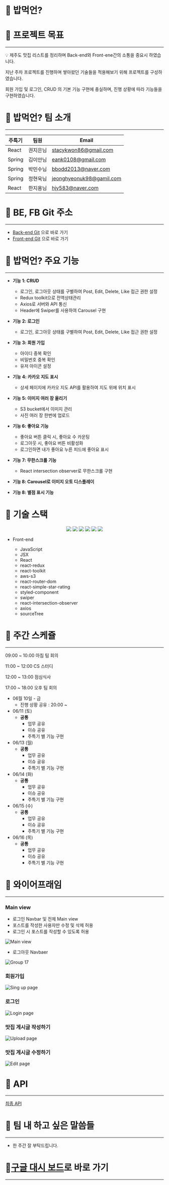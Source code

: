 # 🐳 밥먹언?

# 🍇 프로젝트 목표

---

<aside>
💡 제주도 맛집 리스트를 정리하며 Back-end와 Front-ene간의 소통을 중요시 하였습니다.

</aside>

지난 주차 프로젝트를 진행하며 쌓아왔던 기술들을 적용해보기 위해 프로젝트를 구성하였습니다.

회원 가입 및 로그인, CRUD 의 기본 기능 구현에 충실하며, 진행 상황에 따라 기능들을 구현하였습니다.

# 🍉 밥먹언? 팀 소개

---

| 주특기 | 팀원 |  Email |
| --- | --- | --- |
| React | 권지은님 |  stacykwon86@gmail.com |
| Spring | 김이안님 |  eank0108@gmail.com |
| Spring | 박민수님 |  bbodd2013@naver.com |
| Spring | 정현욱님 |  jeonghyeonuk98@gamil.com |
| React | 한지용님 |  hjy583@naver.com |

# 🥭 BE, FB Git 주소

---

- [Back-end Git](https://github.com/jigomgom/Back-end.git) 으로 바로 가기
- [Front-end Git](https://github.com/jigomgom/Front-end.git) 으로 바로 가기

# 🍊 밥먹언? 주요 기능

---

- **기능** **1: CRUD**
    - 로그인, 로그아웃 상태를 구별하여 Post, Edit, Delete, Like 접근 권한 설정
    - Redux toolkit으로 전역상태관리
    - Axios로 서버와 API 통신
    - Header에 Swiper를 사용하여 Carousel 구현
    
- **기능** **2: 로그인**
    - 로그인, 로그아웃 상태를 구별하여 Post, Edit, Delete, Like 접근 권한 설정
    
- **기능** **3: 회원 가입**
    - 아이디 중복 확인
    - 비밀번호 중복 확인
    - 유저 아이콘 설정

- **기능** **4:  카카오 지도 표시**
    - 상세 페이지에 카카오 지도 API를 활용하여 지도 위에 위치 표시
    
       
    
- **기능** **5: 이미지 여러 장 올리기**
    - S3 bucket에서 이미지 관리
    - 사진 여러 장 한번에 업로드
    
- **기능 6: 좋아요 기능**
    - 좋아요 버튼 클릭 시, 좋아요 수 카운팅
    - 로그아웃 시, 좋아요 버튼 비활성화
    - 로그인하면 내가 좋아요 누른 피드에 좋아요 표시
    
- **기능** **7:  무한스크롤 기능**
    - React intersection observer로 무한스크롤 구현

- **기능 8:  Carousel로 이미지 오토 디스플레이**

- **기능 8:  별점 표시 기능**

<div><h1>🥭 기술 스택</h1></div>
 <div align=center> 
    <img src="https://img.shields.io/badge/css-1572B6?style=for-the-badge&logo=css3&logoColor=white">
    <img src="https://img.shields.io/badge/react-61DAFB?style=for-the-badge&logo=react&logoColor=black">
    <img src="https://img.shields.io/badge/github-181717?style=for-the-badge&logo=github&logoColor=white"> 
    <img src="https://img.shields.io/badge/javascript-F7DF1E?style=for-the-badge&logo=javascript&logoColor=black">
    <img src="https://img.shields.io/badge/css-1572B6?style=for-the-badge&logo=css3&logoColor=white">
    <img src="https://img.shields.io/badge/html-E34F26?style=for-the-badge&logo=html5&logoColor=white">
</div>

- Front-end

    - JavaScript
    - JSX
    - React
    - react-redux
    - react-toolkit
    - aws-s3
    - react-router-dom
    - react-simple-star-rating
    - styled-component
    - swiper
    - react-intersection-observer
    - axios
    - sourceTree

# 🍅 주간 스케쥴

---

09:00 ~ 10:00 아침 팀 회의

11:00 ~ 12:00 CS 스터디

12:00 ~ 13:00 점심식사

17:00 ~ 18:00 오후 팀 회의

- 06월 10일 - 금
    - 진행 상황 공유 : 20:00 ~
- 06/11 (토)
    - **공통**
        - 업무 공유
        - 이슈 공유
        - 주특기 별 기능 구현
- 06/13 (월)
    - **공통**
        - 업무 공유
        - 이슈 공유
        - 주특기 별 기능 구현
- 06/14 (화)
    - **공통**
        - 업무 공유
        - 이슈 공유
        - 주특기 별 기능 구현
- 06/15 (수)
    - **공통**
        - 업무 공유
        - 이슈 공유
        - 주특기 별 기능 구현
- 06/16 (목)
    - **공통**
        - 업무 공유
        - 이슈 공유
        - 주특기 별 기능 구현

# 🍒 와이어프래임

---

### Main view

- 로그인 Navbar 및 전체 Main view
- 포스트를 작성한 사용자만 수정 및 삭제 허용
- 로그인 시 포스트를 작성할 수 있도록 허용
    
 ![Main view](https://user-images.githubusercontent.com/107230384/173980499-d0018dd6-7689-4842-a2a7-d62bb9207cc0.png)
    

- 로그아웃 Navbaer

![Group 17](https://user-images.githubusercontent.com/107230384/173980788-728eff53-2d5a-4b50-96d8-759341c380c6.jpg)

### 회원가입

![Sing up page](https://user-images.githubusercontent.com/107230384/173980540-8e1e44b0-1348-4b52-b69d-76fcdba445c6.png)

### 로그인

![Login page](https://user-images.githubusercontent.com/107230384/173980583-e6094194-642c-410d-953f-82e89c5b4845.png)

### 맛집 게시글 작성하기

![Upload page](https://user-images.githubusercontent.com/107230384/173980614-548bdce3-7c7e-412a-ae6e-95870be1e067.png)


### 맛집 게시글 수정하기
![Edit page](https://user-images.githubusercontent.com/107230384/173980654-b1f602d3-7c08-4590-bbc1-1444498e6a38.png)

# 🍊 API

---

[최종 API](https://www.notion.so/a720cff38f7249d392bdf2c5dc957498)

# 🍎 팀 내 하고 싶은 말씀들

---

- 한 주간 잘 부탁드립니다.

# 🥭[구글 대시 보드](https://docs.google.com/spreadsheets/d/1OCmYlh12oT2aN8fBhAJzl1Qdd_kL_rN8Gcpu1skV7tE/edit#gid=933892082)로 바로 가기

---
